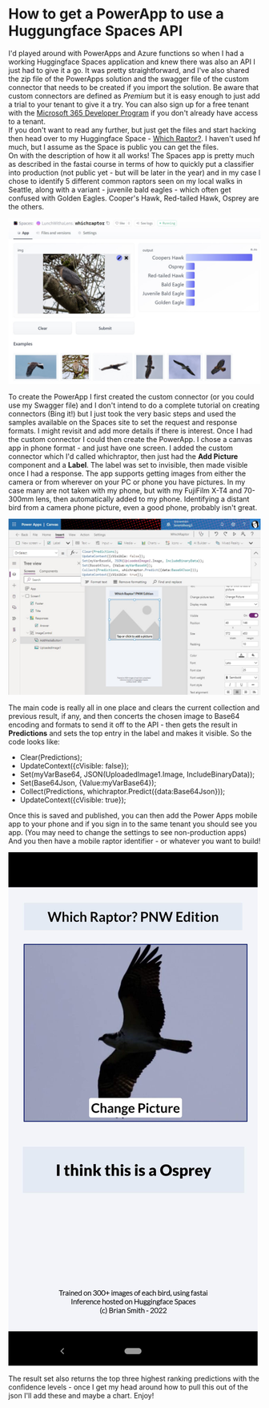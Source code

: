 # How to get a PowerApp to use a Huggungface Spaces API

I'd played around with PowerApps and Azure functions so when I had a working Huggingface Spaces application and knew there was also an API I just had to give it a go. It was pretty straightforward, and I've also shared the zip file of the PowerApps solution and the swagger file of the custom connector that needs to be created if you import the solution.  Be aware that custom connectors are defined as *Premium* but it is easy enough to just add a trial to your tenant to give it a try.  You can also sign up for a free tenant with the [Microsoft 365 Developer Program](https://developer.microsoft.com/en-us/microsoft-365/dev-program) if you don't already have access to a tenant.<br>
If you don't want to read any further, but just get the files and start hacking then head over to my Huggingface Space - [Which Raptor?](https://huggingface.co/spaces/LunchWithaLens/whichraptor). I haven't used hf much, but I assume as the Space is public you can get the files.<br>
On with the description of how it all works! The Spaces app is pretty much as described in the fastai course in terms of how to quickly put a classifier into production (not public yet - but will be later in the year) and in my case I chose to identify 5 different common raptors seen on my local walks in Seattle, along with a variant - juvenile bald eagles - which often get confused with Golden Eagles.  Cooper's Hawk, Red-tailed Hawk, Osprey are the others.

 ![The application showing the samples and an identified Cooper's Hawk in my garden](/images/hfSpacess.jpg "Huggingface Spaces - Which Raptor")<br>

To create the PowerApp I first created the custom connector (or you could use my Swagger file) and I don't intend to do a complete tutorial on creating connectors (Bing it!) but I just took the very basic steps and used the samples available on the Spaces site to set the request and response formats.  I might revisit and add more details if there is interest. Once I had the custom connector I could then create the PowerApp.  I chose a canvas app in phone format - and just have one screen. I added the custom connector which I'd called whichraptor, then just had the **Add Picture** component and a **Label**.  The label was set to invisible, then made visible once I had a response.  The app supports getting images from either the camera or from wherever on your PC or phone you have pictures.  In my case many are not taken with my phone, but with my FujiFilm X-T4 and 70-300mm lens, then automatically added to my phone.  Identifying a distant bird from a camera phone picture, even a good phone, probably isn't great.<br>

![The application development environment with the interesting stuff showing](/images/powerappdev.jpg "Power Apps screen and app")<br>

The main code is really all in one place and clears the current collection and previous result, if any, and then concerts the chosen image to Base64 encoding and formats to send it off to the API - then gets the result in **Predictions** and sets the top entry in the label and makes it visible.  So the code looks like:

* Clear(Predictions);
* UpdateContext({cVisible: false}); 
* Set(myVarBase64, JSON(UploadedImage1.Image, IncludeBinaryData));
* Set(Base64Json, {Value:myVarBase64});
* Collect(Predictions, whichraptor.Predict({data:Base64Json}));
* UpdateContext({cVisible: true}); 

Once this is saved and published, you can then add the Power Apps mobile app to your phone and if you sign in to the same tenant you should see you app. (You may need to change the settings to see non-production apps) And you then have a mobile raptor identifier - or whatever you want to build!<br>

![The mobile app - and a good ID of an Osprey](/images/mobilewhichraptor.jpg "An Osprey Identied!")<br>

The result set also returns the top three highest ranking predictions with the confidence levels - once I get my head around how to pull this out of the json I'll add these and maybe a chart. Enjoy!